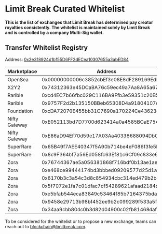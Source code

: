 # Limit Break Curated Whitelist

**This is the list of exchanges that Limit Break has determined pay creator royalties consistently.  The whitelist is maintained solely by Limit Break and is controlled by a company Multi-Sig wallet.**

## Transfer Whitelist Registry

Address: [0x2e318924d1bf55D6FF2dECea10307655a3abED84](https://etherscan.io/address/0x2e318924d1bf55D6FF2dECea10307655a3abED84#code)

| Marketplace | Address |
|-|-|
| OpenSea | 0x00000000006c3852cbEf3e08E8dF289169EdE581 |
| X2Y2 | 0x74312363e45DCaBA76c59ec49a7Aa8A65a67EeD3 |
| Rarible | 0xcd4EC7b66fbc029C116BA9Ffb3e59351c20B5B06 |
| Rarible | 0x9757F2d2b135150BBeb65308D4a91804107cd8D6 |
| Foundation | 0xcDA72070E455bb31C7690a170224Ce43623d0B6f |
| Nifty Gateway | 0xE052113bd7D7700d623414a0a4585BCaE754E9d5 |
| Nifty Gateway | 0xE86aD94Ef70d59e17A03Aa40338688094Db03769 |
| SuperRare | 0x65B49f7AEE40347f5A90b714be4eF086f3fe5E2C |
| SuperRare | 0x8c9F364bf7a56Ed058fc63Ef81c6Cf09c833e656 |
| Zora | 0x76744367ae5a056381868f716bdf0b13ae1aeaa3 |
| Zora | 0xe468ce99444174bd3bbbed09209577d25d1ad673 |
| Zora | 0x6170b3c3a54c3d8c854934cbc314ed479b2b29a3 |
| Zora | 0x5f7072e1fa7c01dfac7cf54289621afaad2184d0 |
| Zora | 0xe5bfab544eca83849c53464f85b7164375bdaac1 |
| Zora | 0x9458e29713b98bf452ee9b2c099289f533a5f377 |
| Zora | 0x34aa9cbb80dc0b3d82d04900c02fb81468dafcab |

To be considered for the whitelist or to propose a new exchange, teams can reach out to blockchain@limitbreak.com.